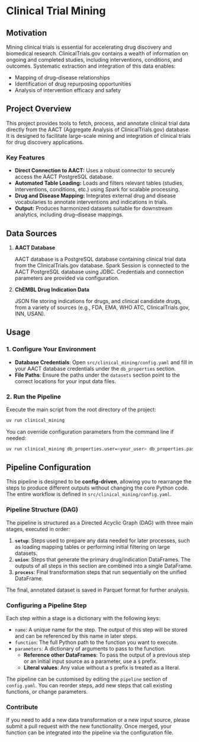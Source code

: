 # Clinical Trial Mining

## Motivation

Mining clinical trials is essential for accelerating drug discovery and biomedical research. ClinicalTrials.gov contains a wealth of information on ongoing and completed studies, including interventions, conditions, and outcomes. Systematic extraction and integration of this data enables:

- Mapping of drug–disease relationships
- Identification of drug repurposing opportunities
- Analysis of intervention efficacy and safety

## Project Overview

This project provides tools to fetch, process, and annotate clinical trial data directly from the AACT (Aggregate Analysis of ClinicalTrials.gov) database. It is designed to facilitate large-scale mining and integration of clinical trials for drug discovery applications.

### Key Features

- **Direct Connection to AACT:** Uses a robust connector to securely access the AACT PostgreSQL database.
- **Automated Table Loading:** Loads and filters relevant tables (studies, interventions, conditions, etc.) using Spark for scalable processing.
- **Drug and Disease Mapping:** Integrates external drug and disease vocabularies to annotate interventions and indications in trials.
- **Output:** Produces harmonized datasets suitable for downstream analytics, including drug–disease mappings.

## Data Sources

1. **AACT Database**  

    AACT database is a PostgreSQL database containing clinical trial data from the ClinicalTrials.gov database.
    Spark Session is connected to the AACT PostgreSQL database using JDBC. Credentials and connection parameters are provided via configuration.

2. **ChEMBL Drug Indication Data**

   JSON file storing indications for drugs, and clinical candidate drugs, from a variety of sources (e.g., FDA, EMA, WHO ATC, ClinicalTrials.gov, INN, USAN).

## Usage

### 1. Configure Your Environment

- **Database Credentials**: Open `src/clinical_mining/config.yaml` and fill in your AACT database credentials under the `db_properties` section.
- **File Paths**: Ensure the paths under the `datasets` section point to the correct locations for your input data files.

### 2. Run the Pipeline

Execute the main script from the root directory of the project:

```bash
uv run clinical_mining
```

You can override configuration parameters from the command line if needed:

```bash
uv run clinical_mining db_properties.user=<your_user> db_properties.password=<your_password>
```

## Pipeline Configuration

This pipeline is designed to be **config-driven**, allowing you to rearrange the steps to produce different outputs without changing the core Python code. The entire workflow is defined in `src/clinical_mining/config.yaml`.

### Pipeline Structure (DAG)

The pipeline is structured as a Directed Acyclic Graph (DAG) with three main stages, executed in order:

1.  **`setup`**: Steps used to prepare any data needed for later processes, such as loading mapping tables or performing initial filtering on large datasets.
2.  **`union`**: Steps that generate the primary drug/indication DataFrames. The outputs of all steps in this section are combined into a single DataFrame.
3.  **`process`**: Final transformation steps that run sequentially on the unified DataFrame.

The final, annotated dataset is saved in Parquet format for further analysis.

### Configuring a Pipeline Step

Each step within a stage is a dictionary with the following keys:

-   `name`: A unique name for the step. The output of this step will be stored and can be referenced by this name in later steps.
-   `function`: The full Python path to the function you want to execute.
-   `parameters`: A dictionary of arguments to pass to the function.
    -   **Reference other DataFrames**: To pass the output of a previous step or an initial input source as a parameter, use a `$` prefix.
    -   **Literal values**: Any value without a `$` prefix is treated as a literal.

The pipeline can be customised by editing the `pipeline` section of `config.yaml`. You can reorder steps, add new steps that call existing functions, or change parameters.

### Contribute

If you need to add a new data transformation or a new input source, please submit a pull request with the new functionality. Once merged, your function can be integrated into the pipeline via the configuration file.
